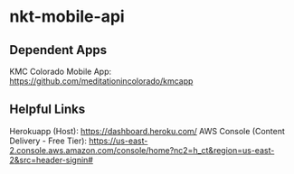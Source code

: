 # nkt-mobile-api

## Dependent Apps
KMC Colorado Mobile App: https://github.com/meditationincolorado/kmcapp

## Helpful Links
Herokuapp (Host): https://dashboard.heroku.com/
AWS Console (Content Delivery - Free Tier): https://us-east-2.console.aws.amazon.com/console/home?nc2=h_ct&region=us-east-2&src=header-signin#